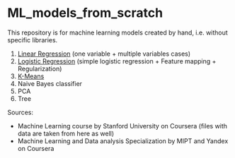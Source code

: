 # ML_models_from_scratch
This repository is for machine learning models created by hand, i.e. without specific libraries. 

1. [Linear Regression](https://github.com/evylegzhanin/ML_models__from_scratch/tree/main/linear_regression) (one variable + multiple variables cases)
2. [Logistic Regression](https://github.com/evylegzhanin/ML_models__from_scratch/tree/main/logistic_regression) (simple logistic regression + Feature mapping + Regularization)
3. [K-Means](https://github.com/evylegzhanin/ML_models__from_scratch/tree/main/kmeans)
4. Naive Bayes classifier
5. PCA
6. Tree
  
Sources: 
  - Machine Learning course by Stanford University on Coursera (files with data are taken from here as well)
  - Machine Learning and Data analysis Specialization by MIPT and Yandex on Coursera
